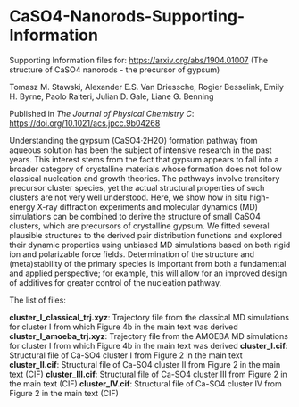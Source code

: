 # CaSO4-Nanorods-Supporting-Information
Supporting Information files for: https://arxiv.org/abs/1904.01007 (The structure of CaSO4 nanorods - the precursor of gypsum)

Tomasz M. Stawski, Alexander E.S. Van Driessche, Rogier Besselink, Emily H. Byrne, Paolo Raiteri, Julian D. Gale, Liane G. Benning

Published in <i> The Journal of Physical Chemistry C</i>: https://doi.org/10.1021/acs.jpcc.9b04268

Understanding the gypsum (CaSO4·2H2O) formation pathway from aqueous solution has been the subject of intensive research in the past years. This interest stems from the fact that gypsum appears to fall into a broader category of crystalline materials whose formation does not follow classical nucleation and growth theories. The pathways involve transitory precursor cluster species, yet the actual structural properties of such clusters are not very well understood. Here, we show how in situ high-energy X-ray diffraction experiments and molecular dynamics (MD) simulations can be combined to derive the structure of small CaSO4 clusters, which are precursors of crystalline gypsum. We fitted several plausible structures to the derived pair distribution functions and explored their dynamic properties using unbiased MD simulations based on both rigid ion and polarizable force fields. Determination of the structure and (meta)stability of the primary species is important from both a fundamental and applied perspective; for example, this will allow for an improved design of additives for greater control of the nucleation pathway.


The list of files:

<b>cluster_I_classical_trj.xyz</b>: Trajectory file from the classical MD simulations for cluster I from which Figure 4b in the main text was derived
<b>cluster_I_amoeba_trj.xyz</b>: Trajectory file from the AMOEBA MD simulations for cluster I from which Figure 4b in the main text was derived
<b>cluster_I.cif</b>: Structural file of Ca-SO4 cluster I from Figure 2 in the main text
<b>cluster_II.cif</b>: Structural file of Ca-SO4 cluster II from Figure 2 in the main text (CIF)
<b>cluster_III.cif</b>: Structural file of Ca-SO4 cluster III from Figure 2 in the main text (CIF)
<b>cluster_IV.cif</b>: Structural file of Ca-SO4 cluster IV from Figure 2 in the main text (CIF)
